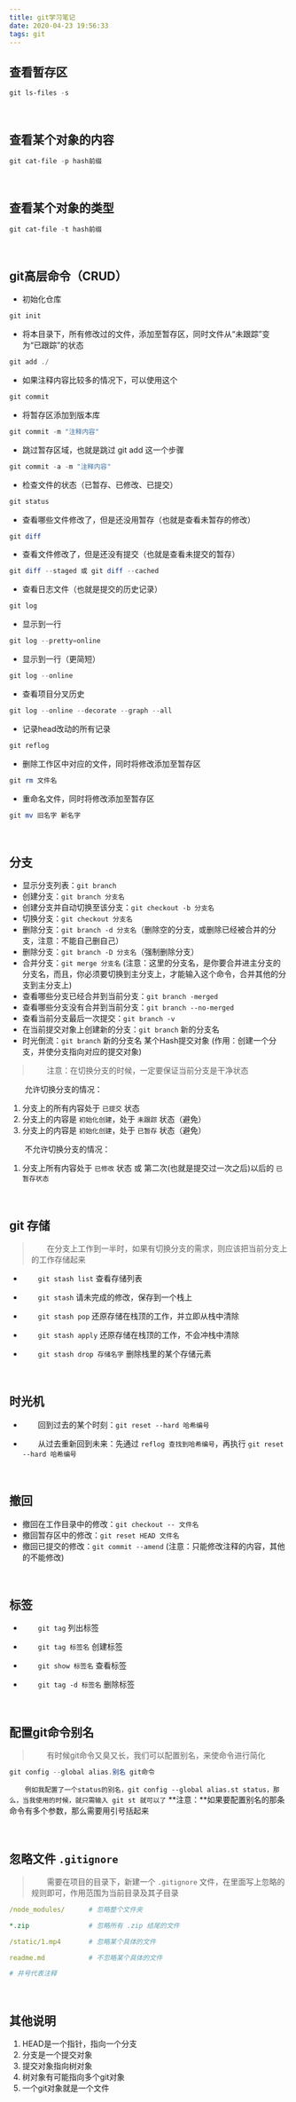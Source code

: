 ```yaml
---
title: git学习笔记
date: 2020-04-23 19:56:33
tags: git
---
```

<style>
    p{
        text-indent: 2em;
    }
</style>

## 查看暂存区
```powershell
git ls-files -s
```

<!-- more -->

<br>



## 查看某个对象的内容

```powershell
git cat-file -p hash前缀
```



<br>



## 查看某个对象的类型

```powershell
git cat-file -t hash前缀
```



<br>

## git高层命令（CRUD）

- 初始化仓库

```powershell
git init                        
```
- 将本目录下，所有修改过的文件，添加至暂存区，同时文件从“未跟踪”变为“已跟踪”的状态

```powershell
git add ./         
```

- 如果注释内容比较多的情况下，可以使用这个

```powershell
git commit                      
```

- 将暂存区添加到版本库

```powershell
git commit -m "注释内容"        
```

- 跳过暂存区域，也就是跳过 git add 这一个步骤

```powershell
git commit -a -m "注释内容"     
```

- 检查文件的状态（已暂存、已修改、已提交）

```powershell
git status                      
```

- 查看哪些文件修改了，但是还没用暂存（也就是查看未暂存的修改）

```powershell
git diff                        
```

- 查看文件修改了，但是还没有提交（也就是查看未提交的暂存）

```powershell
git diff --staged 或 git diff --cached      
```

- 查看日志文件（也就是提交的历史记录）

```powershell
git log                         
```

- 显示到一行

```powershell
git log --pretty=online         
```

- 显示到一行（更简短）

```powershell
git log --online                
```

- 查看项目分叉历史

```powershell
git log --online --decorate --graph --all       
```

- 记录head改动的所有记录

```powershell
git reflog                      
```

- 删除工作区中对应的文件，同时将修改添加至暂存区

```powershell
git rm 文件名                   
```

- 重命名文件，同时将修改添加至暂存区

```powershell
git mv 旧名字 新名字            
```



<br>




## 分支

- 显示分支列表：`git branch`
- 创建分支：`git branch 分支名`
- 创建分支并自动切换至该分支：`git checkout -b 分支名`
- 切换分支：`git checkout 分支名`
- 删除分支：`git branch -d 分支名`（删除空的分支，或删除已经被合并的分支，注意：不能自己删自己）
- 删除分支：`git branch -D 分支名`（强制删除分支）
- 合并分支：`git merge 分支名` (注意：这里的分支名，是你要合并进主分支的分支名，而且，你必须要切换到主分支上，才能输入这个命令，合并其他的分支到主分支上)
- 查看哪些分支已经合并到当前分支：`git branch -merged`
- 查看哪些分支没有合并到当前分支：`git branch --no-merged`
- 查看当前分支最后一次提交：`git branch -v`
- 在当前提交对象上创建新的分支：`git branch` 新的分支名
- 时光倒流：`git branch` 新的分支名 某个Hash提交对象  (作用：创建一个分支，并使分支指向对应的提交对象)

>注意：在切换分支的时候，一定要保证当前分支是干净状态

允许切换分支的情况：
1. 分支上的所有内容处于 `已提交` 状态
2. 分支上的内容是 `初始化创建`，处于 `未跟踪` 状态（避免）
3. 分支上的内容是 `初始化创建`，处于 `已暂存` 状态（避免）


不允许切换分支的情况：
1. 分支上所有内容处于 `已修改` 状态 或 第二次(也就是提交过一次之后)以后的 `已暂存状态`



<br>


## git 存储
>在分支上工作到一半时，如果有切换分支的需求，则应该把当前分支上的工作存储起来

- `git stash list`      查看存储列表

- `git stash`       请未完成的修改，保存到一个栈上

- `git stash pop`       还原存储在栈顶的工作，并立即从栈中清除

- `git stash apply`       还原存储在栈顶的工作，不会冲栈中清除

- `git stash drop 存储名字`         删除栈里的某个存储元素


<br>


## 时光机

- 回到过去的某个时刻：`git reset --hard 哈希编号`

- 从过去重新回到未来：先通过 `reflog 查找到哈希编号`，再执行 `git reset --hard 哈希编号`


<br>


## 撤回

- 撤回在工作目录中的修改：`git checkout -- 文件名`
- 撤回暂存区中的修改：`git reset HEAD 文件名`
- 撤回已提交的修改：`git commit --amend`  (注意：只能修改注释的内容，其他的不能修改)


<br>

## 标签

- `git tag`                 列出标签

- `git tag 标签名`          创建标签

- `git show 标签名`         查看标签

- `git tag -d 标签名`       删除标签


<br>


## 配置git命令别名
>有时候git命令又臭又长，我们可以配置别名，来使命令进行简化

```powershell
git config --global alias.别名 git命令
```
`例如我配置了一个status的别名，git config --global alias.st status，那么，当我使用的时候，就只需输入 git st 就可以了`
**注意：**如果要配置别名的那条命令有多个参数，那么需要用引号括起来

<br>


## 忽略文件 `.gitignore`
>需要在项目的目录下，新建一个 `.gitignore` 文件，在里面写上忽略的规则即可，作用范围为当前目录及其子目录


```yaml
/node_modules/      # 忽略整个文件夹

*.zip               # 忽略所有 .zip 结尾的文件

/static/1.mp4       # 忽略某个具体的文件

readme.md           # 不忽略某个具体的文件

# 井号代表注释
```

<br>

## 其他说明

1. HEAD是一个指针，指向一个分支
2. 分支是一个提交对象
3. 提交对象指向树对象
4. 树对象有可能指向多个git对象
5. 一个git对象就是一个文件